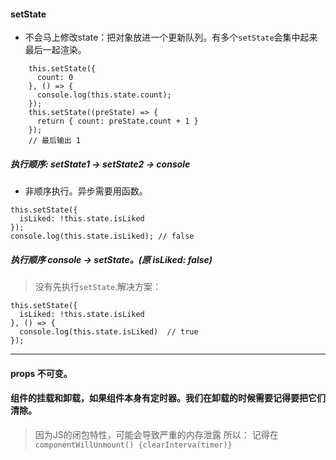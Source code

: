 #### setState
* 不会马上修改state：把对象放进一个更新队列。有多个`setState`会集中起来最后一起渲染。
```
    this.setState({
      count: 0
    }, () => {
      console.log(this.state.count);
    });
    this.setState((preState) => {
      return { count: preState.count + 1 }
    });
    // 最后输出 1
```
##### 执行顺序:  setState1 -> setState2 -> console

* 非顺序执行。异步需要用函数。
```
this.setState({
  isLiked: !this.state.isLiked
});
console.log(this.state.isLiked); // false
```
##### 执行顺序 console -> setState。(原 isLiked: false)
>   没有先执行`setState`.解决方案：
```
this.setState({
  isLiked: !this.state.isLiked
}, () => {
  console.log(this.state.isLiked)  // true
});
```

* * *

#### props 不可变。

#### 组件的挂载和卸载，如果组件本身有定时器。我们在卸载的时候需要记得要把它们清除。
> 因为JS的闭包特性，可能会导致严重的内存泄露
所以：
记得在 `componentWillUnmount() {clearInterva(timer)}`